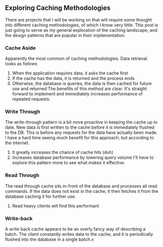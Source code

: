 
## Exploring Caching Methodologies
There are projects that I will be working on that will require some thought into different caching methodologies, of which I know very little. This post is just going to serve as my general exploration of the caching landscape, and the design patterns that are popular in their implementation.


### Cache Aside
Apparently the most common of caching methodologies. Data retrieval looks as follows
1. When the application requires data, it asks the cache first
2. If the cache has the data, it is returned and the process ends
3. Otherwise, the database is queries, the data is then cached for future use and returned
The benefits of this method are clear. It's straight forward to implement and immediately increases performance of repeated requests.

### Write Through
The write-through pattern is a bit more proactive in keeping the cache up to date.  New data is first written to the cache before it is immediately flushed to the DB. This is before any requests for the data have actually been made. I have a hard time seeing much benefit for this approach; but according to the internet.
1. It greatly increases the chance of cache hits (duh)
2. Increases database performance by lowering query  volume
I'll have to explore this pattern more to see what makes it effective.

### Read Through
The read through cache sits in-front of the database and processes all read commands. If the data  does not exist in the cache, it then fetches it from the database caching it for further use.
1. Read heavy clients will find this performant

### Write-back
A write back cache appears to be an overly fancy way of describing a batch. The client constantly writes data to the cache, and it is periodically flushed into the database in a single batch.x